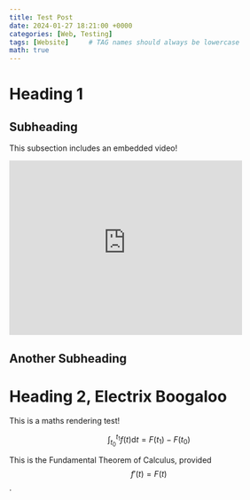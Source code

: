 ```yaml
---
title: Test Post
date: 2024-01-27 18:21:00 +0000
categories: [Web, Testing]
tags: [Website]     # TAG names should always be lowercase
math: true
---
```


# Heading 1

## Subheading
This subsection includes an embedded video!

<iframe width="420" height="315" src="http://www.youtube.com/embed/dQw4w9WgXcQ" frameborder="0" allowfullscreen></iframe>


## Another Subheading


# Heading 2, Electrix Boogaloo
This is a maths rendering test!

$$\int_{t_0}^{t_1} f(t) \text{d}{t} = F(t_1) - F(t_0)$$

This is the Fundamental Theorem of Calculus, provided $$f'(t)=F(t)$$.
